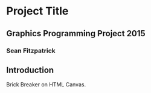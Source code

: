 # Project Title
## Graphics Programming Project 2015           
### Sean Fitzpatrick

## Introduction                   
Brick Breaker on HTML Canvas.

